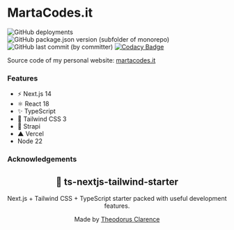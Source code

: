 # MartaCodes.it

![GitHub deployments](https://img.shields.io/github/deployments/martapanc/martacodes.it/Production?label=Vercel%20Deployment)
![GitHub package.json version (subfolder of monorepo)](https://img.shields.io/github/package-json/v/martapanc/martacodes.it)
![GitHub last commit (by committer)](https://img.shields.io/github/last-commit/martapanc/martacodes.it)
[![Codacy Badge](https://app.codacy.com/project/badge/Grade/3e42a59f8d5d4a3da9430f55cb486c06)](https://app.codacy.com/gh/martapanc/martacodes.it/dashboard?utm_source=gh&utm_medium=referral&utm_content=&utm_campaign=Badge_grade)

Source code of my personal website: [martacodes.it](https://martacodes.it/)

### Features

- ⚡️ Next.js 14
- ⚛️ React 18
- ✨ TypeScript
- 💨 Tailwind CSS 3
- 🥞 Strapi
- ▲ Vercel
- Node 22

### Acknowledgements

<div align="center">
  <h2>🔋 ts-nextjs-tailwind-starter</h2>
  <p>Next.js + Tailwind CSS + TypeScript starter packed with useful development features.</p>
  <p>Made by <a href="https://theodorusclarence.com">Theodorus Clarence</a></p>
</div>
